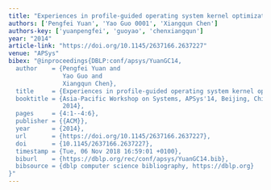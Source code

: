 ```yaml
---
title: "Experiences in profile-guided operating system kernel optimization"
authors: ['Pengfei Yuan', 'Yao Guo 0001', 'Xiangqun Chen']
authors-key: ['yuanpengfei', 'guoyao', 'chenxiangqun']
year: "2014"
article-link: "https://doi.org/10.1145/2637166.2637227"
venue: "APSys"
bibex: "@inproceedings{DBLP:conf/apsys/YuanGC14,
  author    = {Pengfei Yuan and
               Yao Guo and
               Xiangqun Chen},
  title     = {Experiences in profile-guided operating system kernel optimization},
  booktitle = {Asia-Pacific Workshop on Systems, APSys'14, Beijing, China, June 25-26,
               2014},
  pages     = {4:1--4:6},
  publisher = {{ACM}},
  year      = {2014},
  url       = {https://doi.org/10.1145/2637166.2637227},
  doi       = {10.1145/2637166.2637227},
  timestamp = {Tue, 06 Nov 2018 16:59:01 +0100},
  biburl    = {https://dblp.org/rec/conf/apsys/YuanGC14.bib},
  bibsource = {dblp computer science bibliography, https://dblp.org}
}"
---
```

